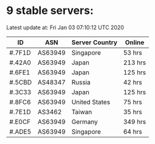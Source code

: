 # 9 stable servers:

Latest update at: Fri Jan 03 07:10:12 UTC 2020

| ID | ASN | Server Country | Online |
| -- | --- | -------------- | ------ |
| #.7F1D | AS63949 | Singapore | 53 hrs |
| #.42A0 | AS63949 | Japan | 213 hrs |
| #.6FE1 | AS63949 | Japan | 125 hrs |
| #.5CBD | AS48347 | Russia | 42 hrs |
| #.3C33 | AS63949 | Japan | 125 hrs |
| #.8FC6 | AS63949 | United States | 75 hrs |
| #.7E1D | AS3462 | Taiwan | 35 hrs |
| #.E0CF | AS63949 | Germany | 349 hrs |
| #.ADE5 | AS63949 | Singapore | 64 hrs |

